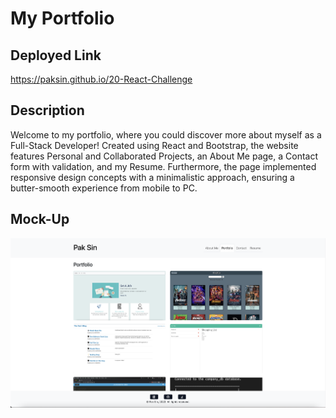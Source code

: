 # My Portfolio

## Deployed Link

https://paksin.github.io/20-React-Challenge

## Description

Welcome to my portfolio, where you could discover more about myself as a Full-Stack Developer! Created using React and Bootstrap, the website features Personal and Collaborated Projects, an About Me page, a Contact form with validation, and my Resume. Furthermore, the page implemented responsive design concepts with a minimalistic approach, ensuring a butter-smooth experience from mobile to PC.

## Mock-Up

![User clicks through About Me, Portfolio, Resume, and Contact sections on the webpage and enters information on Contact page.](src/assets/screenshot.png)
